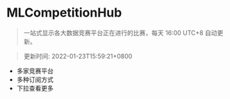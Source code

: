 # MLCompetitionHub

> 一站式显示各大数据竞赛平台正在进行的比赛，每天 16:00 UTC+8 自动更新。
  
> 更新时间: 2022-01-23T15:59:21+0800 

* 多家竞赛平台
* 多种订阅方式
* 下拉查看更多